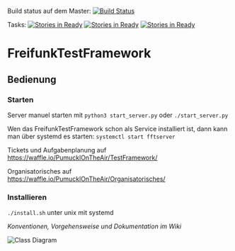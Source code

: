 Build status auf dem Master: [![Build Status](https://travis-ci.org/PumucklOnTheAir/TestFramework.svg?branch=master)](https://travis-ci.org/PumucklOnTheAir/TestFramework.svg?branch=master)

Tasks:
[![Stories in Ready](https://badge.waffle.io/PumucklOnTheAir/TestFramework.svg?label=ready&title=Ready)](http://waffle.io/PumucklOnTheAir/TestFramework)
[![Stories in Ready](https://badge.waffle.io/PumucklOnTheAir/TestFramework.svg?label=In%20Progress&title=In%20Progress)](http://waffle.io/PumucklOnTheAir/TestFramework)
[![Stories in Ready](https://badge.waffle.io/PumucklOnTheAir/TestFramework.svg?label=review&title=Review)](http://waffle.io/PumucklOnTheAir/TestFramework)
# FreifunkTestFramework

## Bedienung

### Starten
Server manuel starten mit `python3 start_server.py` oder `./start_server.py`

Wen das FreifunkTestFramework schon als Service installiert ist, dann kann man über systemd es starten:
`systemctl start fftserver`

Tickets und Aufgabenplanung auf
https://waffle.io/PumucklOnTheAir/TestFramework/

Organisatorisches auf 
https://waffle.io/PumucklOnTheAir/Organisatorisches/

### Installieren
`./install.sh`
unter unix mit systemd



_Konventionen, Vorgehensweise und Dokumentation im Wiki_

![Class Diagram](http://plantuml.com/plantuml/svg/3SSx3i8m303Ggy05ufsD4xG3UsLSAx68dSeVSNrusxkBqQoJo-TjP5xn073yjYuvwbt1JikIBHijXRsqw3CtUmr-YiFc7Kq2Sxa43GvGZ6G7cXXnbCxZ5EoEsgv_VW00?lol12)

